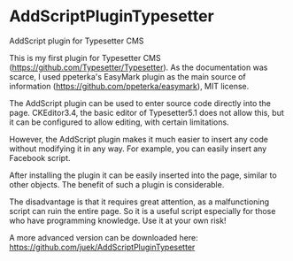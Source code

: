 # AddScriptPluginTypesetter
AddScript plugin for Typesetter CMS

  This is my first plugin for Typesetter CMS (https://github.com/Typesetter/Typesetter). As the documentation was scarce, I used ppeterka's EasyMark plugin as the main source of information (https://github.com/ppeterka/easymark), MIT license. 
  
  The AddScript plugin can be used to enter source code directly into the page. CKEditor3.4, the basic editor of Typesetter5.1 does not allow this, but it can be configured to allow editing, with certain limitations.
  
  However, the AddScript plugin makes it much easier to insert any code without modifying it in any way. For example, you can easily insert any Facebook script.
  
  After installing the plugin it can be easily inserted into the page, similar to other objects.
  The benefit of such a plugin is considerable.
  
  The disadvantage is that it requires great attention, as a malfunctioning script can ruin the entire page. So it is a useful script especially for those who have programming knowledge. Use it at your own risk!
  
  A more advanced version can be downloaded here:
  https://github.com/juek/AddScriptPluginTypesetter
  
